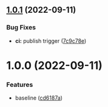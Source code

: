 ## [1.0.1](https://github.com/Savid/enode-discoverer/compare/v1.0.0...v1.0.1) (2022-09-11)


### Bug Fixes

* **ci:** publish trigger ([7c9c78e](https://github.com/Savid/enode-discoverer/commit/7c9c78edc61914486001fa791e2deb5755bb3a07))

# 1.0.0 (2022-09-11)


### Features

* baseline ([cd6187a](https://github.com/Savid/enode-discoverer/commit/cd6187a07dbc49515bffdddf754a87b4a7db89fc))
